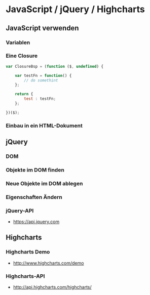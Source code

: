 # JavaScript / jQuery / Highcharts

## JavaScript verwenden

### Variablen

### Eine Closure

```JavaScript
var ClosureBsp = (function ($, undefined) {

    var testFn = function() {
        // do somethint
    };

    return {
        test : testFn;
    };

})($);
```

### Einbau in ein HTML-Dokument



## jQuery

### DOM

### Objekte im DOM finden

### Neue Objekte im DOM ablegen

### Eigenschaften Ändern

### jQuery-API
* https://api.jquery.com

## Highcharts

### Highcharts Demo
* http://www.highcharts.com/demo

### Highcharts-API
* http://api.highcharts.com/highcharts/
